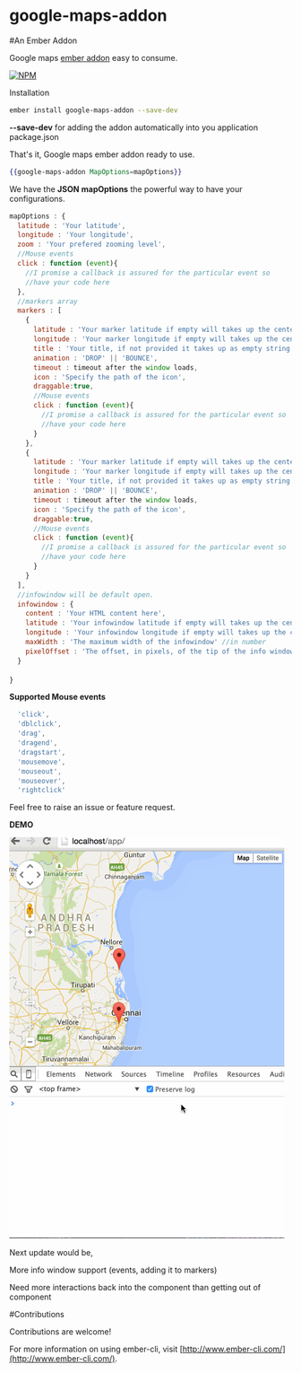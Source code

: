 # google-maps-addon

#An Ember Addon

Google maps [ember addon](http://www.emberaddons.com/) easy to consume.

[![NPM](https://nodei.co/npm/google-maps-addon.png)](https://nodei.co/npm/google-maps-addon/)

Installation

```bash
ember install google-maps-addon --save-dev
```

**--save-dev** for adding the addon automatically into you application package.json

That's it, Google maps ember addon ready to use.

```hbs
{{google-maps-addon MapOptions=mapOptions}}
```

We have the **JSON** **mapOptions** the powerful way to have your configurations.


```js
mapOptions : {
  latitude : 'Your latitude',
  longitude : 'Your longitude',
  zoom : 'Your prefered zooming level',
  //Mouse events
  click : function (event){
    //I promise a callback is assured for the particular event so
    //have your code here
  },
  //markers array
  markers : [
    {
      latitude : 'Your marker latitude if empty will takes up the center latitude',
      longitude : 'Your marker longitude if empty will takes up the center longitude',
      title : 'Your title, if not provided it takes up as empty string',
      animation : 'DROP' || 'BOUNCE',
      timeout : timeout after the window loads,
      icon : 'Specify the path of the icon',
      draggable:true,
      //Mouse events
      click : function (event){
        //I promise a callback is assured for the particular event so
        //have your code here
      }
    },
    {
      latitude : 'Your marker latitude if empty will takes up the center latitude',
      longitude : 'Your marker longitude if empty will takes up the center longitude',
      title : 'Your title, if not provided it takes up as empty string',
      animation : 'DROP' || 'BOUNCE',
      timeout : timeout after the window loads,
      icon : 'Specify the path of the icon',
      draggable:true,
      //Mouse events
      click : function (event){
        //I promise a callback is assured for the particular event so
        //have your code here
      }
    }
  ],
  //infowindow will be default open.
  infowindow : {
    content : 'Your HTML content here',
    latitude : 'Your infowindow latitude if empty will takes up the center latitude',
    longitude : 'Your infowindow longitude if empty will takes up the center longitude',
    maxWidth : 'The maximum width of the infowindow' //in number
    pixelOffset : 'The offset, in pixels, of the tip of the info window from the point on the map at whose geographical coordinates the info window is anchored. If an InfoWindow is opened with an anchor, the pixelOffset will be calculated from the anchors anchorPoint property.'
  }

}
```

**Supported Mouse events**

```js
  'click',
  'dblclick',
  'drag',
  'dragend',
  'dragstart',
  'mousemove',
  'mouseout',
  'mouseover',
  'rightclick'
```
Feel free to raise an issue or feature request.

**DEMO**

![google-maps-addon](https://raw.githubusercontent.com/SamvelRaja/google-maps-addon/master/demo/google-maps-addon.gif)

Next update would be,

More info window support (events, adding it to markers)

Need more interactions back into the component than getting out of component

#Contributions

Contributions are welcome!

For more information on using ember-cli, visit [http://www.ember-cli.com/](http://www.ember-cli.com/).

